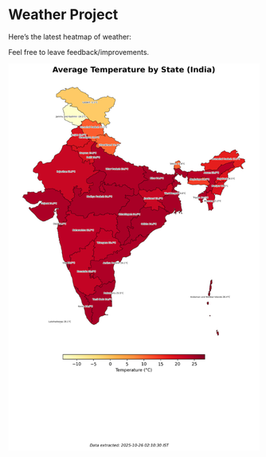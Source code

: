 # Weather Project

Here’s the latest heatmap of weather:

Feel free to leave feedback/improvements.

![India Heatmap](docs/assets/india_heatmap.png?v=FD35C1)
